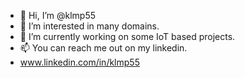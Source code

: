 - 👋 Hi, I’m @klmp55
- 👀 I’m interested in many domains.
- 🌱 I’m currently working on some IoT based projects.
- 📫 You can reach me out on my linkedin.
-  www.linkedin.com/in/klmp55



<!---
klmp55/klmp55 is a ✨ special ✨ repository because its `README.md` (this file) appears on your GitHub profile.
You can click the Preview link to take a look at your changes.
--->
